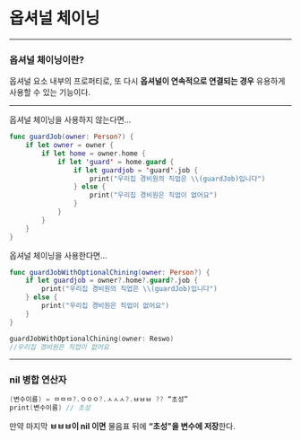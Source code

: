 # 옵셔널 체이닝

------

### 옵셔널 체이닝이란?

옵셔널 요소 내부의 프로퍼티로, 또 다시 **옵셔널이 연속적으로 연결되는 경우** 유용하게 사용할 수 있는 기능이다.

------

옵셔널 체이닝을 사용하지 않는다면…

```swift
func guardJob(owner: Person?) {
	if let owner = owner {
		if let home = owner.home {
			if let 'guard' = home.guard {
				if let guardjob = 'guard'.job {
					print("우리집 경비원의 직업은 \\(guardJob)입니다")
				} else {
					print("우리집 경비원은 직업이 없어요")
				}
			}
		}
	}
}
```

옵셔널 체이닝을 사용한다면…

```swift
func guardJobWithOptionalChining(owner: Person?) {
	if let guardjob = owner?.home?.guard?.job {
		print("우리집 경비원의 직업은 \\(guardJob)입니다")
	} else {
		print("우리집 경비원은 직업이 없어요")
	}
}

guardJobWithOptionalChining(owner: Reswo)
//우리집 경비원은 직업이 없어요
```

------

### nil 병합 연산자

```swift
(변수이름) = ㅁㅁㅁ?.ㅇㅇㅇ?.ㅅㅅㅅ?.ㅂㅂㅂ ?? “초성”
print(변수이름) // 초성
```

만약 마지막 **ㅂㅂㅂ이 nil 이면** 물음표 뒤에 **“초성"을 변수에 저장**한다.